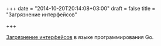 +++
date = "2014-10-20T20:14:08+03:00"
draft = false
title = "Загрязнение интерфейсов"

+++

<p><a href="https://medium.com/@rakyll/interface-pollution-in-go-7d58bccec275">Загрязнение интерфейсов</a> в языке программирования Go.</p>

